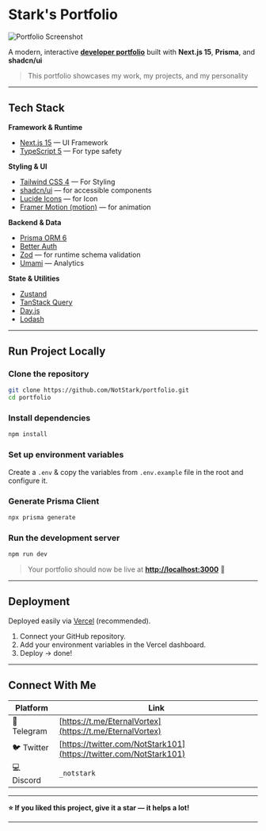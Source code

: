 
# Stark's Portfolio

![Portfolio Screenshot](public/projects/portfolio-screenshot.png)

A modern, interactive **[developer portfolio](https://next-portfolio-stark.vercel.app)** built with **Next.js 15**, **Prisma**, and **shadcn/ui**

> This portfolio showcases my work, my projects, and my personality

---

## Tech Stack

**Framework & Runtime**
- [Next.js 15](https://nextjs.org/) — UI Framework
- [TypeScript 5](https://www.typescriptlang.org/) — For type safety

**Styling & UI**
- [Tailwind CSS 4](https://tailwindcss.com/) — For Styling
- [shadcn/ui](https://ui.shadcn.com/) — for accessible components
- [Lucide Icons](https://lucide.dev/) — for Icon
- [Framer Motion (motion)](https://motion.dev/) — for animation

**Backend & Data**
- [Prisma ORM 6](https://www.prisma.io/) 
- [Better Auth](https://better-auth.dev/)
- [Zod](https://zod.dev/) — for runtime schema validation
- [Umami](https://umami.is/) — Analytics

**State & Utilities**
- [Zustand](https://github.com/pmndrs/zustand)
- [TanStack Query](https://tanstack.com/query)
- [Day.js](https://day.js.org/)
- [Lodash](https://lodash.com/)

---


## Run Project Locally

### Clone the repository
```bash
git clone https://github.com/NotStark/portfolio.git
cd portfolio
````

### Install dependencies 

```bash
npm install
```

### Set up environment variables

Create a `.env` & copy the variables from `.env.example` file in the root and configure it.

### Generate Prisma Client

```bash
npx prisma generate
```

### Run the development server

```bash
npm run dev
```

> Your portfolio should now be live at **[http://localhost:3000](http://localhost:3000)** 🎉

---

## Deployment

Deployed easily via [Vercel](https://vercel.com/) (recommended).

1. Connect your GitHub repository.
2. Add your environment variables in the Vercel dashboard.
3. Deploy → done!

---

## Connect With Me

| Platform     | Link                                                             |
| ------------ | ---------------------------------------------------------------- |
| 💬 Telegram  | [https://t.me/EternalVortex](https://t.me/EternalVortex)      
| 🐦 Twitter   | [https://twitter.com/NotStark101](https://twitter.com/NotStark101) |         |
| 💻 Discord   | `_notstark`                                            |
              
---

**⭐ If you liked this project, give it a star — it helps a lot!**

---

